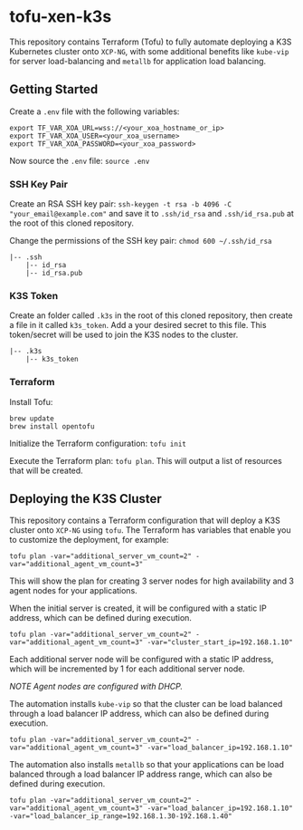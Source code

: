 # tofu-xen-k3s
This repository contains Terraform (Tofu) to fully automate deploying a K3S Kubernetes cluster onto `XCP-NG`, with some additional benefits like `kube-vip` for server load-balancing and `metallb` for application load balancing.

## Getting Started
Create a `.env` file with the following variables:

    export TF_VAR_XOA_URL=wss://<your_xoa_hostname_or_ip>
    export TF_VAR_XOA_USER=<your_xoa_username>
    export TF_VAR_XOA_PASSWORD=<your_xoa_password>

Now source the `.env` file: `source .env`

### SSH Key Pair
Create an RSA SSH key pair: `ssh-keygen -t rsa -b 4096 -C "your_email@example.com"` and save it to `.ssh/id_rsa` and `.ssh/id_rsa.pub` at the root of this cloned repository.

Change the permissions of the SSH key pair: `chmod 600 ~/.ssh/id_rsa`


    |-- .ssh
        |-- id_rsa
        |-- id_rsa.pub


### K3S Token
Create an folder called `.k3s` in the root of this cloned repository, then create a file in it called `k3s_token`. Add a your desired secret to this file. This token/secret will be used to join the K3S nodes to the cluster.


    |-- .k3s
        |-- k3s_token


### Terraform
Install Tofu:

    brew update
    brew install opentofu


Initialize the Terraform configuration: `tofu init`

Execute the Terraform plan: `tofu plan`.  This will output a list of resources that will be created.

## Deploying the K3S Cluster
This repository contains a Terraform configuration that will deploy a K3S cluster onto `XCP-NG` using `tofu`. The Terraform has variables that enable you to customize the deployment, for example:

    tofu plan -var="additional_server_vm_count=2" -var="additional_agent_vm_count=3"

This will show the plan for creating 3 server nodes for high availability and 3 agent nodes for your applications.

When the initial server is created, it will be configured with a static IP address, which can be defined during execution.

    tofu plan -var="additional_server_vm_count=2" -var="additional_agent_vm_count=3" -var="cluster_start_ip=192.168.1.10"

Each additional server node will be configured with a static IP address, which will be incremented by 1 for each additional server node.

_NOTE Agent nodes are configured with DHCP._

The automation installs `kube-vip` so that the cluster can be load balanced through a load balancer IP address, which can also be defined during execution.

    tofu plan -var="additional_server_vm_count=2" -var="additional_agent_vm_count=3" -var="load_balancer_ip=192.168.1.10"

The automation also installs `metallb` so that your applications can be load balanced through a load balancer IP address range, which can also be defined during execution.

    tofu plan -var="additional_server_vm_count=2" -var="additional_agent_vm_count=3" -var="load_balancer_ip=192.168.1.10" -var="load_balancer_ip_range=192.168.1.30-192.168.1.40"

